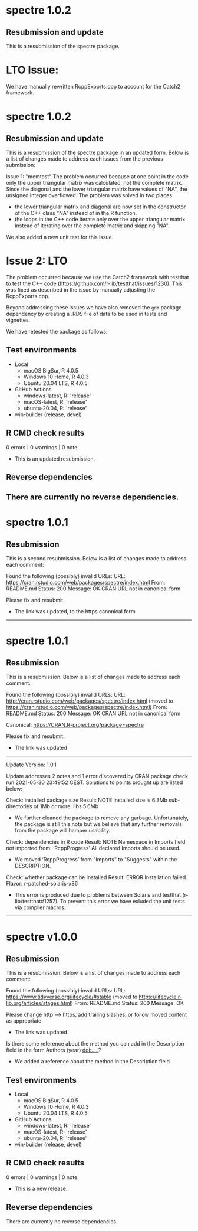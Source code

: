 # spectre 1.0.2 

## Resubmission and update
This is a resubmission of the spectre package.

# LTO Issue:
We have manually rewritten RcppExports.cpp to account for the Catch2 framework.

# spectre 1.0.2 

## Resubmission and update
This is a resubmission of the spectre package in an updated form. Below is a list of changes made to address each issues from the previous submission:

Issue 1: "memtest"
The problem occurred because at one point in the code only the upper triangular matrix was calculated, not the complete matrix. Since the diagonal and the lower triangular matrix have values of "NA", the unsigned integer overflowed.
The problem was solved in two places
- the lower triangular matrix and diagonal are now set in the constructor of the C++ class "NA" instead of in the R function.
- the loops in the C++ code iterate only over the upper triangular matrix instead of iterating over the complete matrix and skipping "NA".

We also added a new unit test for this issue.

# Issue 2: LTO
The problem occurred because we use the Catch2 framework with testthat to test the C++ code (https://github.com/r-lib/testthat/issues/1230). This was fixed as described in the issue by manually adjusting the RcppExports.cpp.

Beyond addressing these issues we have also removed the `gdm` package dependency by creating a .RDS file of data to be used in tests and vignettes.

We have retested the package as follows:

## Test environments
* Local
  * macOS BigSur, R 4.0.5
  * Windows 10 Home, R 4.0.3
  * Ubuntu 20.04 LTS, R 4.0.5
* GitHub Actions 
  * windows-latest, R: 'release'
  * macOS-latest, R: 'release'
  * ubuntu-20.04, R: 'release'
* win-builder (release, devel)

## R CMD check results

0 errors | 0 warnings | 0 note

* This is an updated resubmission.

## Reverse dependencies
There are currently no reverse dependencies.
---

# spectre 1.0.1 

## Resubmission
This is a second resubmission. Below is a list of changes made to address each comment:

   Found the following (possibly) invalid URLs:
     URL: https://cran.rstudio.com/web/packages/spectre/index.html
       From: README.md
       Status: 200
       Message: OK
       CRAN URL not in canonical form

Please fix and resubmit.


* The link was updated, to the https canonical form 

---

# spectre 1.0.1 

## Resubmission
This is a resubmission. Below is a list of changes made to address each comment:

Found the following (possibly) invalid URLs:
URL: http://cran.rstudio.com/web/packages/spectre/index.html (moved to https://cran.rstudio.com/web/packages/spectre/index.html)
From: README.md
Status: 200
Message: OK
CRAN URL not in canonical form

Canonical: https://CRAN.R-project.org/package=spectre

Please fix and resubmit.


* The link was updated

---

Update Version: 1.0.1

Update addresses 2 notes and 1 error discovered by CRAN package check run 2021-05-30 23:49:52 CEST. Solutions to points brought up are listed below:

Check: installed package size
Result: NOTE
     installed size is 6.3Mb
     sub-directories of 1Mb or more:
     libs 5.6Mb
     
* We further cleaned the package to remove any garbage. Unfortunately, the package is still this note but we believe that any further removals from the package will hamper usability.

Check: dependencies in R code
Result: NOTE
    Namespace in Imports field not imported from: ‘RcppProgress’
     All declared Imports should be used.
     
* We moved ‘RcppProgress’ from "Imports" to "Suggests" within the DESCRIPTION.

Check: whether package can be installed
Result: ERROR
    Installation failed.
Flavor: r-patched-solaris-x86

* This error is produced due to problems between Solaris and testthat (r-lib/testthat#1257). To prevent this error we have exluded the unit tests via compiler macros.

---

# spectre v1.0.0

## Resubmission
This is a resubmission. Below is a list of changes made to address each comment:

Found the following (possibly) invalid URLs: URL: https://www.tidyverse.org/lifecycle/#stable (moved to https://lifecycle.r-lib.org/articles/stages.html)
From: README.md
Status: 200
Message: OK

Please change http --> https, add trailing slashes, or follow moved content as appropriate.

* The link was updated

Is there some reference about the method you can add in the Description field in the form Authors (year) <doi:.....>?

* We added a reference about the method in the Description field

## Test environments
* Local
  * macOS BigSur, R 4.0.5
  * Windows 10 Home, R 4.0.3
  * Ubuntu 20.04 LTS, R 4.0.5
* GitHub Actions 
  * windows-latest, R: 'release'
  * macOS-latest, R: 'release'
  * ubuntu-20.04, R: 'release'
* win-builder (release, devel)

## R CMD check results

0 errors | 0 warnings | 0 note

* This is a new release.

## Reverse dependencies
There are currently no reverse dependencies.